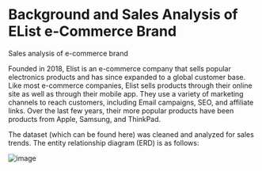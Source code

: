 # Background and Sales Analysis of EList e-Commerce Brand
Sales analysis of e-commerce brand

Founded in 2018, Elist is an e-commerce company that sells popular electronics products and has since expanded to a global customer base. Like most e-commerce companies, Elist sells products through their online site as well as through their mobile app. They use a variety of marketing channels to reach customers, including Email campaigns, SEO, and affiliate links. Over the last few years, their more popular products have been products from Apple, Samsung, and ThinkPad.

The dataset (which can be found here) was cleaned and analyzed for sales trends. The entity relationship diagram (ERD) is as follows:

![image](https://github.com/nmakhene/elist_sales_analysis/assets/124527594/17b47bc0-0a7c-47ef-86d3-7e6e4f973332)


